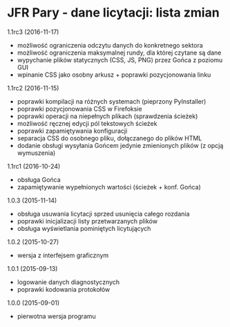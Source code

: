 
JFR Pary - dane licytacji: lista zmian
======================================

1.1rc3 (2016-11-17)
* możliwość ograniczenia odczytu danych do konkretnego sektora
* możliwość ograniczenia maksymalnej rundy, dla której czytane są dane
* wypychanie plików statycznych (CSS, JS, PNG) przez Gońca z poziomu GUI
* wpinanie CSS jako osobny arkusz + poprawki pozycjonowania linku

1.1rc2 (2016-11-15)
* poprawki kompilacji na różnych systemach (pieprzony PyInstaller)
* poprawki pozycjonowania CSS w Firefoksie
* poprawki operacji na niepełnych plikach (sprawdzenia ścieżek)
* możliwość ręcznej edycji pól tekstowych ścieżek
* poprawki zapamiętywania konfiguracji
* separacja CSS do osobnego pliku, dołączanego do plików HTML
* dodanie obsługi wysyłania Gońcem jedynie zmienionych plików (z opcją
  wymuszenia)

1.1rc1 (2016-10-24)
* obsługa Gońca
* zapamiętywanie wypełnionych wartości (ścieżek + konf. Gońca)

1.0.3 (2015-11-14)
* obsługa usuwania licytacji sprzed usunięcia całego rozdania
* poprawki inicjalizacji listy przetwarzanych plików
* obsługa wyświetlania pominiętych licytujących

1.0.2 (2015-10-27)
* wersja z interfejsem graficznym

1.0.1 (2015-09-13)
* logowanie danych diagnostycznych
* poprawki kodowania protokołów

1.0.0 (2015-09-01)
* pierwotna wersja programu
